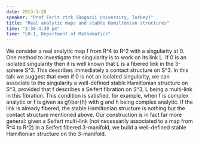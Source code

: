 ```yaml
---
date: 2013-1-28
speaker: "Prof Ferit ztrk (Bogazii University, Turkey)"
title: "Real analytic maps and stable Hamiltonian structures"
time: "3:30-4:30 pm" 
time: "LH-I, Department of Mathematics"
---
```

We consider a real analytic map f from R^4 to R^2 with a singularity at 0. One method to investigate the singularity is to work on its link L. If 0 is an isolated singularity then it is well known that L is a fibered link in the 3-sphere S^3. This describes immediately a contact structure on S^3. In this talk we suggest that even if 0 is not an isolated singularity, we can associate to the singularity a well-defined stable Hamiltonian structure on S^3, provided that f describes a Seifert fibration on S^3, L being a multi-link in this fibration. This condition is satisfied, for example, when f is complex analytic or f is given as g\\\\bar{h} with g and h being complex analytic. If the link is already fibered, the stable Hamiltonian structure is nothing but the contact structure mentioned above. Our construction is in fact far more general: given a Seifert multi-link (not necessarily associated to a map from R^4 to R^2) in a Seifert fibered 3-manifold, we build a well-defined stable Hamiltonian structure on the 3-manifold.
